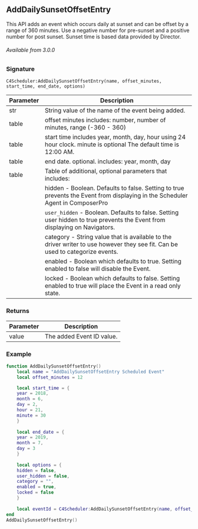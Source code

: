 ## AddDailySunsetOffsetEntry

This API adds an event which occurs daily at sunset and can be offset by a range of 360 minutes. Use a negative number for pre-sunset and a positive number for post sunset. Sunset time is based data provided by Director.

###### Available from 3.0.0


### Signature

`C4Scheduler:AddDailySunsetOffsetEntry(name, offset_minutes, start_time, end_date, options)`


| Parameter | Description |
| --- | --- |
| str | String value of the name of the event being added. |
| table | offset minutes includes: number, number of minutes, range (-360 - 360) |
| table | start time includes year, month, day, hour using 24 hour clock. minute is optional  The default time is 12:00 AM. | 
| table  | end date. optional. includes: year, month, day
| table | Table of additional, optional parameters that includes: 
| | hidden - Boolean. Defaults to false. Setting to true prevents the Event from displaying in the Scheduler Agent in ComposerPro |
| | `user_hidden` - Boolean. Defaults to false. Setting user hidden to true prevents the Event from displaying on Navigators. |
| | category - String value that is available to the driver writer to use however they see fit. Can be used to categorize events. |
| | enabled - Boolean which defaults to true. Setting enabled to false will disable the Event. |
| | locked - Boolean which defaults to false. Setting enabled to true will place the Event in a read only state. |


### Returns

| Parameter | Description |
| --- | --- |
| value | The added Event ID value. |


### Example

```lua
function AddDailySunsetOffsetEntry()
	local name = "AddDailySunsetOffsetEntry Scheduled Event"
	local offset_minutes = 12

	local start_time = {
	year = 2018,
	month = 6,
	day = 2,
	hour = 21,
	minute = 30
	}
	
	local end_date = {
	year = 2019,
	month = 7,
	day = 3
	}
	
	local options = {
	hidden = false,
	user_hidden = false,
	category = "",
	enabled = true,
	locked = false
	}
	
	local eventId = C4Scheduler:AddDailySunsetOffsetEntry(name, offset_minutes, start_time, end_date, options)
end
AddDailySunsetOffsetEntry()
```